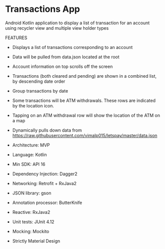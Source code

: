 # Transactions App
Android Kotlin application to display a list of transaction for an account using recycler view and multiple view holder types

FEATURES
* Displays a list of transactions corresponding to an account 
* Data will be pulled from data.json located at the root
* Account information on top scrolls off the screen
* Transactions (both cleared and pending) are shown in a combined list, by descending date order
* Group transactions by date
* Some transactions will be ATM withdrawals. These rows are indicated by the location icon.
* Tapping on an ATM withdrawal row will show the location of the ATM on a map
* Dynamically pulls down data from https://raw.githubusercontent.com/vimalp015/letspay/master/data.json

* Architecture: MVP
* Language: Kotlin
* Min SDK: API 16
* Dependency Injection: Dagger2
* Networking: Retrofit + RxJava2
* JSON library: gson
* Annotation processor: ButterKnife
* Reactive: RxJava2
* Unit tests: JUnit 4.12
* Mocking: Mockito
* Strictly Material Design
